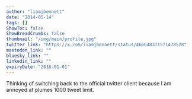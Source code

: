 ```yaml
---
author: "liamjbennett"
date: "2014-05-14"
tags: []
ShowToc: false
ShowBreadCrumbs: false
thumbnail: "/img/main/profile.jpg"
twitter_link: "https://x.com/liamjbennett/status/466648371571478528"
mastodon_link: ""
bluesky_link: ""
linkedin_link: ""
expiryDate: "2016-01-01"
---
```


Thinking of switching back to the official twitter client because I am annoyed at plumes 1000 tweet limit.

